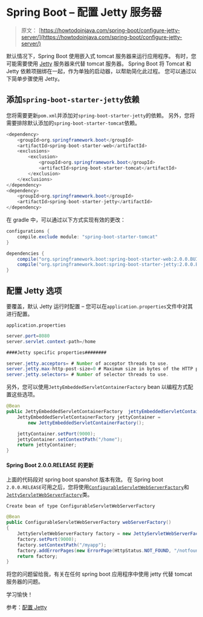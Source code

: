 # Spring Boot – 配置 Jetty 服务器

> 原文： [https://howtodoinjava.com/spring-boot/configure-jetty-server/](https://howtodoinjava.com/spring-boot/configure-jetty-server/)

默认情况下，Spring Boot 使用嵌入式 tomcat 服务器来运行应用程序。 有时，您可能需要使用 [Jetty](https://www.eclipse.org/jetty/) 服务器来代替 tomcat 服务器。 Spring Boot 将 Tomcat 和 Jetty 依赖项捆绑在一起，作为单独的启动器，以帮助简化此过程。 您可以通过以下简单步骤使用 Jetty。

## 添加`spring-boot-starter-jetty`依赖

您将需要更新`pom.xml`并添加对`spring-boot-starter-jetty`的依赖。 另外，您将需要排除默认添加的`spring-boot-starter-tomcat`依赖。

```java
<dependency>
    <groupId>org.springframework.boot</groupId>
    <artifactId>spring-boot-starter-web</artifactId>
    <exclusions>
        <exclusion>
            <groupId>org.springframework.boot</groupId>
            <artifactId>spring-boot-starter-tomcat</artifactId>
        </exclusion>
    </exclusions>
</dependency>
<dependency>
    <groupId>org.springframework.boot</groupId>
    <artifactId>spring-boot-starter-jetty</artifactId>
</dependency>

```

在 gradle 中，可以通过以下方式实现有效的更改：

```java
configurations {
    compile.exclude module: "spring-boot-starter-tomcat"
}

dependencies {
    compile("org.springframework.boot:spring-boot-starter-web:2.0.0.BUILD-SNAPSHOT")
    compile("org.springframework.boot:spring-boot-starter-jetty:2.0.0.BUILD-SNAPSHOT")
}

```

## 配置 Jetty 选项

要覆盖，默认 Jetty 运行时配置 – 您可以在`application.properties`文件中对其进行配置。

`application.properties`

```java
server.port=8080
server.servlet.context-path=/home

####Jetty specific properties########

server.jetty.acceptors= # Number of acceptor threads to use.
server.jetty.max-http-post-size=0 # Maximum size in bytes of the HTTP post or put content.
server.jetty.selectors= # Number of selector threads to use.

```

另外，您可以使用`JettyEmbeddedServletContainerFactory` bean 以编程方式配置这些选项。

```java
@Bean
public JettyEmbeddedServletContainerFactory  jettyEmbeddedServletContainerFactory() {
    JettyEmbeddedServletContainerFactory jettyContainer = 
    	new JettyEmbeddedServletContainerFactory();

    jettyContainer.setPort(9000);
    jettyContainer.setContextPath("/home");
    return jettyContainer;
}

```

#### Spring Boot 2.0.0.RELEASE 的更新

上面的代码段对 spring boot spanshot 版本有效。 在 Spring boot `2.0.0.RELEASE`可用之后，您将使用[`ConfigurableServletWebServerFactory`](https://docs.spring.io/spring-boot/docs/current/api/org/springframework/boot/web/servlet/server/ConfigurableServletWebServerFactory.html)和[`JettyServletWebServerFactory`](https://docs.spring.io/spring-boot/docs/current/api/org/springframework/boot/web/embedded/jetty/JettyServletWebServerFactory.html)类。

`Create bean of type ConfigurableServletWebServerFactory`

```java
@Bean
public ConfigurableServletWebServerFactory webServerFactory() 
{
	JettyServletWebServerFactory factory = new JettyServletWebServerFactory();
	factory.setPort(9000);
	factory.setContextPath("/myapp");
	factory.addErrorPages(new ErrorPage(HttpStatus.NOT_FOUND, "/notfound.html"));
	return factory;
}

```

将您的问题留给我，有关在任何 spring boot 应用程序中使用 jetty 代替 tomcat 服务器的问题。

学习愉快！

参考：[配置 Jetty](https://docs.spring.io/spring-boot/docs/current/reference/htmlsingle/#howto-use-another-web-server)